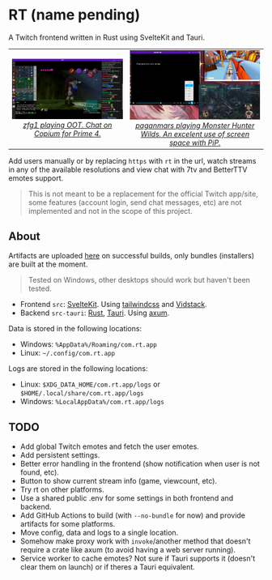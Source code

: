 # RT (name pending)

A Twitch frontend written in Rust using SvelteKit and Tauri.

<table>
    <tr>
        <td align="center">
            <img alt="zfg1 playing OOT Randomizer" src=".github/assets/screenshot-1.jpg" width="500"><br>
            <a href="https://www.twitch.tv/zfg1">
                <em>zfg1 playing OOT. Chat on Copium for Prime 4.</em>
            </a>
        </td>
        <td align="center">
            <img alt="paganmars playing Monster Hunter Wilds" src=".github/assets/screenshot-2.jpg" width="500"><br>
            <a href="https://www.twitch.tv/paganmars">
                <em>paganmars playing Monster Hunter Wilds. An excelent use of screen space with PiP.</em>
            </a>
        </td>
    </tr>
</table>

Add users manually or by replacing `https` with `rt` in the url, watch streams in any of the available resolutions and view chat with 7tv and BetterTTV emotes support.

> This is not meant to be a replacement for the official Twitch app/site, some features (account login, send chat messages, etc) are not implemented and not in the scope of this project.

## About

Artifacts are uploaded [here](https://github.com/Kyagara/rt/actions) on successful builds, only bundles (installers) are built at the moment.

> Tested on Windows, other desktops should work but haven't been tested.

- Frontend `src`: [SvelteKit](https://svelte.dev/docs/kit/introduction). Using [tailwindcss](https://tailwindcss.com) and [Vidstack](https://github.com/vidstack/player).
- Backend `src-tauri`: [Rust](https://www.rust-lang.org/), [Tauri](https://tauri.app/). Using [axum](https://github.com/tokio-rs/axum).

Data is stored in the following locations:

- Windows: `%AppData%/Roaming/com.rt.app`
- Linux: `~/.config/com.rt.app`

Logs are stored in the following locations:

- Linux: `$XDG_DATA_HOME/com.rt.app/logs` or `$HOME/.local/share/com.rt.app/logs`
- Windows: `%LocalAppData%/com.rt.app/logs`

## TODO

- Add global Twitch emotes and fetch the user emotes.
- Add persistent settings.
- Better error handling in the frontend (show notification when user is not found, etc).
- Button to show current stream info (game, viewcount, etc).
- Try rt on other platforms.
- Use a shared public .env for some settings in both frontend and backend.
- Add GitHub Actions to build (with `--no-bundle` for now) and provide artifacts for some platforms.
- Move config, data and logs to a single location.
- Somehow make proxy work with `invoke`/another method that doesn't require a crate like axum (to avoid having a web server running).
- Service worker to cache emotes? Not sure if Tauri supports it (doesn't clear them on launch) or if theres a Tauri equivalent.
